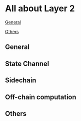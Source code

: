 
# All about Layer 2 
[General](https://github.com/Awesome-Layer-2/Awesome-Layer-2/blob/master/all%20about%20layer%202.md#general)

[Others](https://github.com/Awesome-Layer-2/Awesome-Layer-2/blob/master/all%20about%20layer%202.md#others)
## General


## State Channel 



## Sidechain


## Off-chain computation

## Others
